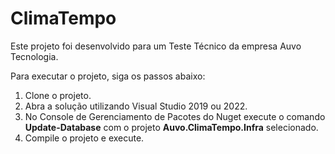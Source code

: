 # ClimaTempo

Este projeto foi desenvolvido para um Teste Técnico da empresa Auvo Tecnologia.

Para executar o projeto, siga os passos abaixo:

1. Clone o projeto.
2. Abra a solução utilizando Visual Studio 2019 ou 2022.
3. No Console de Gerenciamento de Pacotes do Nuget execute o comando **Update-Database** com o projeto **Auvo.ClimaTempo.Infra** selecionado.
4. Compile o projeto e execute.
